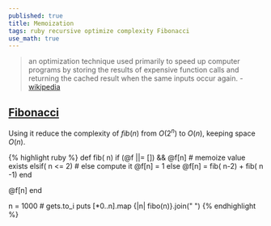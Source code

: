 ```yaml
---
published: true
title: Memoization
tags: ruby recursive optimize complexity Fibonacci
use_math: true
---
```

> an optimization technique used primarily to speed up computer programs by storing the results of expensive function calls and returning the cached result when the same inputs occur again. - [wikipedia](https://fr.wikipedia.org/wiki/M%C3%A9mo%C3%AFsation)

## [Fibonacci](https://fr.wikipedia.org/wiki/Suite_de_Fibonacci#Algorithme_r%C3%A9cursif_na%C3%AFf)

Using it reduce the complexity of $fib(n)$ from $O(2^n)$ to $O(n)$, keeping space $O(n)$.

{% highlight ruby %}
def fib( n)
   if (@f ||= []) && @f[n]      # memoize value exists
   elsif( n <= 2)				# else compute it
        @f[n] = 1
   else 
        @f[n] = fib( n-2) + fib( n -1)
   end

   @f[n]
end

n = 1000 # gets.to_i
puts [*0..n].map {|n| fibo(n)}.join(" ")
{% endhighlight %}
